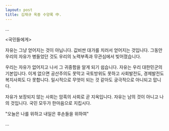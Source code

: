 ```yaml
---
layout: post
title: 김재규 옥중 수양록 中.
---
```

...

<국민들에게>  

자유는 그냥 얻어지는 것이 아닙니다. 값비싼 대가를 치러서 얻어지는 것입니다. 그동안 우리의 자유가 병들었던 것도 우리의 노력부족과 무관심에서 빚어졌습니다.

우리는 자유가 없어지고 나서 그 귀중함을 알게 되기 쉽습니다. 자유는 우리 대한민군의 기본입니다. 이게 없으면 공산주의도 못막고 국토방위도 못하고 사회발전도, 경제발전도 복지사회도 다 못합니다. 일시적으로 무엇이 되는 것 같아도 궁극적으로 아니되고 맙니다.

자유가 보장되지 않는 사회는 암흑의 사회로 곧 지옥입니다. 자유는 남의 것이 아니고 나의 것입니다. 국민 모두가 한마음으로 지킵시다.

"오늘은 나를 위하고 내일은 후손들을 위하여"

...
